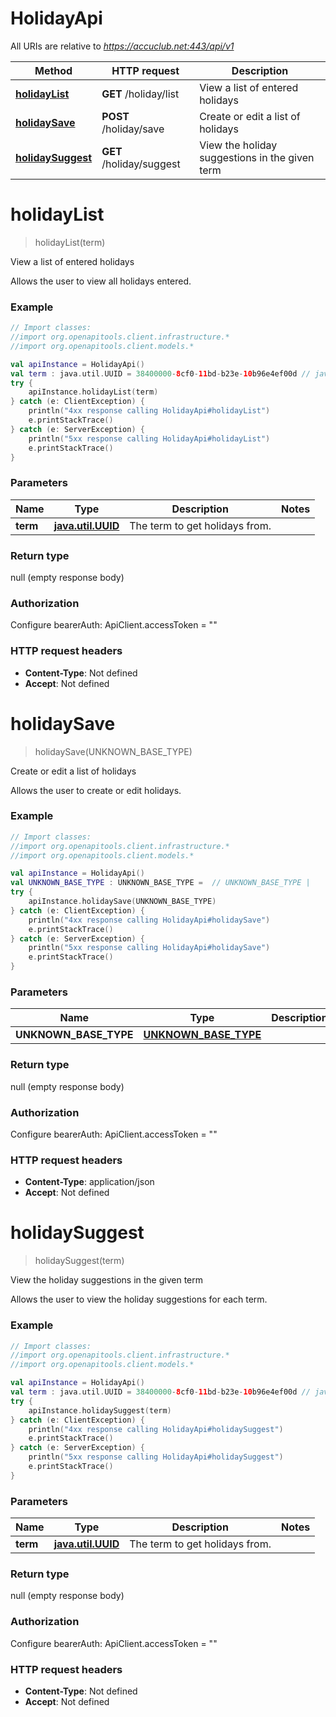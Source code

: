 # HolidayApi

All URIs are relative to *https://accuclub.net:443/api/v1*

Method | HTTP request | Description
------------- | ------------- | -------------
[**holidayList**](HolidayApi.md#holidayList) | **GET** /holiday/list | View a list of entered holidays
[**holidaySave**](HolidayApi.md#holidaySave) | **POST** /holiday/save | Create or edit a list of holidays
[**holidaySuggest**](HolidayApi.md#holidaySuggest) | **GET** /holiday/suggest | View the holiday suggestions in the given term


<a name="holidayList"></a>
# **holidayList**
> holidayList(term)

View a list of entered holidays

Allows the user to view all holidays entered.

### Example
```kotlin
// Import classes:
//import org.openapitools.client.infrastructure.*
//import org.openapitools.client.models.*

val apiInstance = HolidayApi()
val term : java.util.UUID = 38400000-8cf0-11bd-b23e-10b96e4ef00d // java.util.UUID | The term to get holidays from.
try {
    apiInstance.holidayList(term)
} catch (e: ClientException) {
    println("4xx response calling HolidayApi#holidayList")
    e.printStackTrace()
} catch (e: ServerException) {
    println("5xx response calling HolidayApi#holidayList")
    e.printStackTrace()
}
```

### Parameters

Name | Type | Description  | Notes
------------- | ------------- | ------------- | -------------
 **term** | [**java.util.UUID**](.md)| The term to get holidays from. |

### Return type

null (empty response body)

### Authorization


Configure bearerAuth:
    ApiClient.accessToken = ""

### HTTP request headers

 - **Content-Type**: Not defined
 - **Accept**: Not defined

<a name="holidaySave"></a>
# **holidaySave**
> holidaySave(UNKNOWN_BASE_TYPE)

Create or edit a list of holidays

Allows the user to create or edit holidays.

### Example
```kotlin
// Import classes:
//import org.openapitools.client.infrastructure.*
//import org.openapitools.client.models.*

val apiInstance = HolidayApi()
val UNKNOWN_BASE_TYPE : UNKNOWN_BASE_TYPE =  // UNKNOWN_BASE_TYPE | 
try {
    apiInstance.holidaySave(UNKNOWN_BASE_TYPE)
} catch (e: ClientException) {
    println("4xx response calling HolidayApi#holidaySave")
    e.printStackTrace()
} catch (e: ServerException) {
    println("5xx response calling HolidayApi#holidaySave")
    e.printStackTrace()
}
```

### Parameters

Name | Type | Description  | Notes
------------- | ------------- | ------------- | -------------
 **UNKNOWN_BASE_TYPE** | [**UNKNOWN_BASE_TYPE**](UNKNOWN_BASE_TYPE.md)|  | [optional]

### Return type

null (empty response body)

### Authorization


Configure bearerAuth:
    ApiClient.accessToken = ""

### HTTP request headers

 - **Content-Type**: application/json
 - **Accept**: Not defined

<a name="holidaySuggest"></a>
# **holidaySuggest**
> holidaySuggest(term)

View the holiday suggestions in the given term

Allows the user to view the holiday suggestions for each term.

### Example
```kotlin
// Import classes:
//import org.openapitools.client.infrastructure.*
//import org.openapitools.client.models.*

val apiInstance = HolidayApi()
val term : java.util.UUID = 38400000-8cf0-11bd-b23e-10b96e4ef00d // java.util.UUID | The term to get holidays from.
try {
    apiInstance.holidaySuggest(term)
} catch (e: ClientException) {
    println("4xx response calling HolidayApi#holidaySuggest")
    e.printStackTrace()
} catch (e: ServerException) {
    println("5xx response calling HolidayApi#holidaySuggest")
    e.printStackTrace()
}
```

### Parameters

Name | Type | Description  | Notes
------------- | ------------- | ------------- | -------------
 **term** | [**java.util.UUID**](.md)| The term to get holidays from. |

### Return type

null (empty response body)

### Authorization


Configure bearerAuth:
    ApiClient.accessToken = ""

### HTTP request headers

 - **Content-Type**: Not defined
 - **Accept**: Not defined

